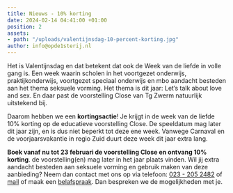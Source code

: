 ```yaml
---
title: Nieuws - 10% korting
date: 2024-02-14 04:41:00 +01:00
position: 2
assets:
- path: "/uploads/valentijnsdag-10-percent-korting.jpg"
author: info@opde1sterij.nl
---
```


Het is Valentijnsdag en dat betekent dat ook de Week van de liefde in volle gang is. Een week waarin scholen in het voortgezet onderwijs, praktijkonderwijs, voortgezet speciaal onderwijs en mbo aandacht besteden aan het thema seksuele vorming. Het thema is dit jaar: Let’s talk about love and sex. En daar past de voorstelling Close van Tg Zwerm natuurlijk uitstekend bij.

Daarom hebben we een **kortingsactie**! Je krijgt in de week van de liefde 10% korting op de educatieve voorstelling Close. De speeldatum mag later dit jaar zijn, en is dus niet beperkt tot deze ene week. Vanwege Carnaval en de voorjaarsvakantie in regio Zuid duurt deze week dit jaar extra lang.

**Boek vanaf nu tot 23 februari de voorstelling Close en ontvang 10% korting**. de voorstelling(en) mag later in het jaar plaats vinden. Wil jij extra aandacht besteden aan seksuele vorming en gebruik maken van deze aanbieding? Neem dan contact met ons op via telefoon: <a href="tel:+31232052482" title="Bel Op de eerste rij">023 - 205 2482</a>  of [mail](mailto:boekingen@opde1sterij.nl) of maak een [belafspraak](https://calendly.com/opde1sterij/bellen-voor-meer-info). Dan bespreken we de mogelijkheden met je.